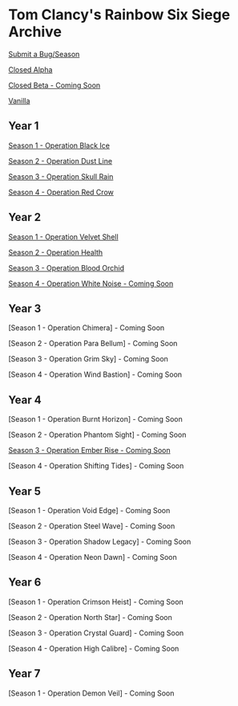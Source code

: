 # Tom Clancy's Rainbow Six Siege Archive

[Submit a Bug/Season](https://github.com/Rainbow6Game/Tom-Clancy-s-Rainbow-Six-Siege/wiki/Report-A-Bug-Contact-Us)



[Closed Alpha](https://github.com/Rainbow6Game/Tom-Clancy-s-Rainbow-Six-Siege/releases/tag/closed-alpha)

[Closed Beta - Coming Soon](https://github.com/Rainbow6Game/Tom-Clancy-s-Rainbow-Six-Siege/releases/tag/closed-beta)

[Vanilla](https://github.com/Rainbow6Game/Tom-Clancy-s-Rainbow-Six-Siege/releases/tag/Y0S0)

## Year 1
[Season 1 - Operation Black Ice](https://github.com/Rainbow6Game/Tom-Clancy-s-Rainbow-Six-Siege/releases/tag/Y1S1)

[Season 2 - Operation Dust Line](https://github.com/Rainbow6Game/Tom-Clancy-s-Rainbow-Six-Siege/releases/tag/Y1S2)

[Season 3 - Operation Skull Rain](https://github.com/Rainbow6Game/Tom-Clancy-s-Rainbow-Six-Siege/releases/tag/Y1S3)

[Season 4 - Operation Red Crow](https://github.com/Rainbow6Game/Tom-Clancy-s-Rainbow-Six-Siege/releases/tag/Y1S4)

## Year 2
[Season 1 - Operation Velvet Shell](https://github.com/Rainbow6Game/Tom-Clancy-s-Rainbow-Six-Siege/releases/tag/Y2S1)

[Season 2 - Operation Health](https://github.com/Rainbow6Game/Tom-Clancy-s-Rainbow-Six-Siege/releases/tag/Y2S2)

[Season 3 - Operation Blood Orchid](https://github.com/Rainbow6Game/Tom-Clancy-s-Rainbow-Six-Siege/releases/tag/Y2S3)

[Season 4 - Operation White Noise - Coming Soon](https://github.com/Rainbow6Game/Tom-Clancy-s-Rainbow-Six-Siege/releases/tag/Y2S4)


## Year 3

[Season 1 - Operation Chimera] - Coming Soon

[Season 2 - Operation Para Bellum] - Coming Soon

[Season 3 - Operation Grim Sky] - Coming Soon

[Season 4 - Operation Wind Bastion] - Coming Soon


## Year 4

[Season 1 - Operation Burnt Horizon] - Coming Soon

[Season 2 - Operation Phantom Sight] - Coming Soon

[Season 3 - Operation Ember Rise - Coming Soon](https://github.com/Rainbow6Game/Tom-Clancy-s-Rainbow-Six-Siege/releases/tag/Y4S3)

[Season 4 - Operation Shifting Tides] - Coming Soon


## Year 5

[Season 1 - Operation Void Edge] - Coming Soon

[Season 2 - Operation Steel Wave] - Coming Soon

[Season 3 - Operation Shadow Legacy] - Coming Soon

[Season 4 - Operation Neon Dawn] - Coming Soon


## Year 6

[Season 1 - Operation Crimson Heist] - Coming Soon

[Season 2 - Operation North Star] - Coming Soon

[Season 3 - Operation Crystal Guard] - Coming Soon

[Season 4 - Operation High Calibre] - Coming Soon


## Year 7

[Season 1 - Operation Demon Veil] - Coming Soon

